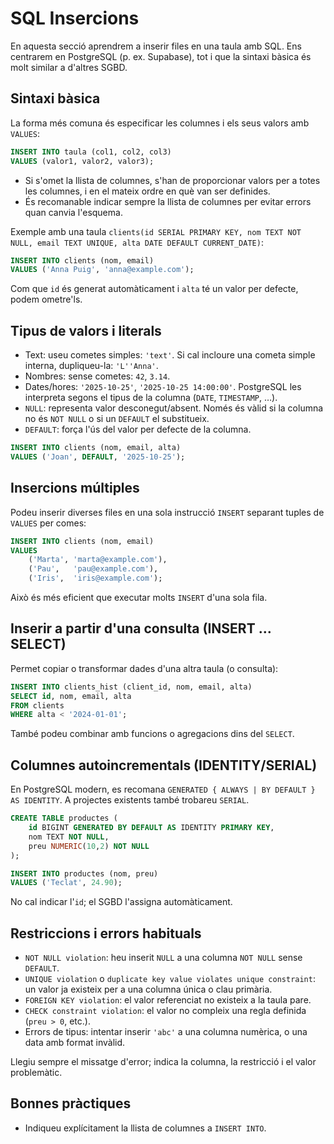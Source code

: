# SQL Insercions

En aquesta secció aprendrem a inserir files en una taula amb SQL. Ens centrarem en PostgreSQL (p. ex. Supabase), tot i que la sintaxi bàsica és molt similar a d'altres SGBD.

## Sintaxi bàsica

La forma més comuna és especificar les columnes i els seus valors amb `VALUES`:

```sql
INSERT INTO taula (col1, col2, col3)
VALUES (valor1, valor2, valor3);
```

- Si s'omet la llista de columnes, s'han de proporcionar valors per a totes les columnes, i en el mateix ordre en què van ser definides.
- És recomanable indicar sempre la llista de columnes per evitar errors quan canvia l'esquema.

Exemple amb una taula `clients(id SERIAL PRIMARY KEY, nom TEXT NOT NULL, email TEXT UNIQUE, alta DATE DEFAULT CURRENT_DATE)`:

```sql
INSERT INTO clients (nom, email)
VALUES ('Anna Puig', 'anna@example.com');
```

Com que `id` és generat automàticament i `alta` té un valor per defecte, podem ometre'ls.

## Tipus de valors i literals

- Text: useu cometes simples: `'text'`. Si cal incloure una cometa simple interna, dupliqueu-la: `'L''Anna'`.
- Nombres: sense cometes: `42`, `3.14`.
- Dates/hores: `'2025-10-25'`, `'2025-10-25 14:00:00'`. PostgreSQL les interpreta segons el tipus de la columna (`DATE`, `TIMESTAMP`, …).
- `NULL`: representa valor desconegut/absent. Només és vàlid si la columna no és `NOT NULL` o si un `DEFAULT` el substitueix.
- `DEFAULT`: força l'ús del valor per defecte de la columna.

```sql
INSERT INTO clients (nom, email, alta)
VALUES ('Joan', DEFAULT, '2025-10-25');
```

## Insercions múltiples

Podeu inserir diverses files en una sola instrucció `INSERT` separant tuples de `VALUES` per comes:

```sql
INSERT INTO clients (nom, email)
VALUES
	('Marta', 'marta@example.com'),
	('Pau',   'pau@example.com'),
	('Iris',  'iris@example.com');
```

Això és més eficient que executar molts `INSERT` d'una sola fila.

## Inserir a partir d'una consulta (INSERT … SELECT)

Permet copiar o transformar dades d'una altra taula (o consulta):

```sql
INSERT INTO clients_hist (client_id, nom, email, alta)
SELECT id, nom, email, alta
FROM clients
WHERE alta < '2024-01-01';
```

També podeu combinar amb funcions o agregacions dins del `SELECT`.

## Columnes autoincrementals (IDENTITY/SERIAL)

En PostgreSQL modern, es recomana `GENERATED { ALWAYS | BY DEFAULT } AS IDENTITY`. A projectes existents també trobareu `SERIAL`.

```sql
CREATE TABLE productes (
	id BIGINT GENERATED BY DEFAULT AS IDENTITY PRIMARY KEY,
	nom TEXT NOT NULL,
	preu NUMERIC(10,2) NOT NULL
);

INSERT INTO productes (nom, preu)
VALUES ('Teclat', 24.90);
```

No cal indicar l'`id`; el SGBD l'assigna automàticament.


## Restriccions i errors habituals

- `NOT NULL violation`: heu inserit `NULL` a una columna `NOT NULL` sense `DEFAULT`.
- `UNIQUE violation` o `duplicate key value violates unique constraint`: un valor ja existeix per a una columna única o clau primària.
- `FOREIGN KEY violation`: el valor referenciat no existeix a la taula pare.
- `CHECK constraint violation`: el valor no compleix una regla definida (`preu > 0`, etc.).
- Errors de tipus: intentar inserir `'abc'` a una columna numèrica, o una data amb format invàlid.

Llegiu sempre el missatge d'error; indica la columna, la restricció i el valor problemàtic.

## Bonnes pràctiques

- Indiqueu explícitament la llista de columnes a `INSERT INTO`.

